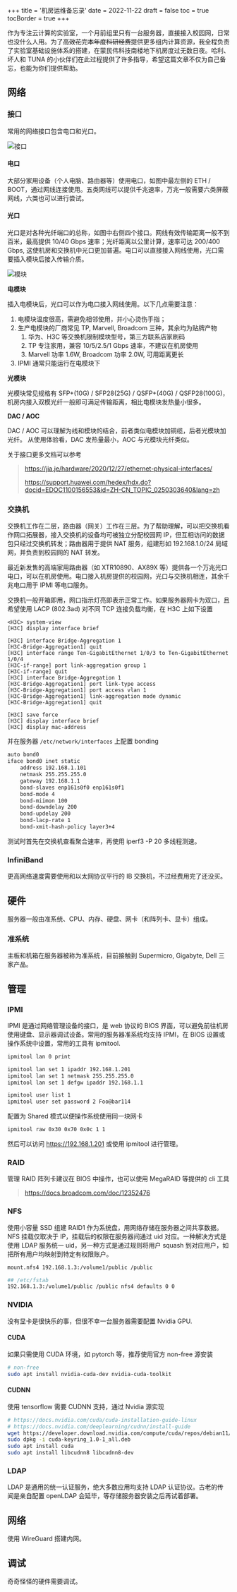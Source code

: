 +++
title = '机房运维备忘录'
date = 2022-11-22
draft = false
toc = true
tocBorder = true
+++

作为专注云计算的实验室，一个月前组里只有一台服务器，直接接入校园网，日常也没什么人用。为了~~高效花完本年度科研经费~~提供更多组内计算资源，我全程负责了实验室基础设施体系的搭建，在蒙民伟科技南楼地下机房度过无数日夜。哈利、坏人和 TUNA 的小伙伴们在此过程提供了许多指导，希望这篇文章不仅为自己备忘，也能为你们提供帮助。

## 网络

### 接口

常用的网络接口包含电口和光口。

![接口](/log/sysop/interfaces.png)

#### 电口

大部分家用设备（个人电脑、路由器等）使用电口，如图中最左侧的 ETH / BOOT，通过网线连接使用。五类网线可以提供千兆速率，万兆一般需要六类屏蔽网线，六类也可以进行尝试。

#### 光口

光口是对各种光纤端口的总称，如图中右侧四个接口。网线有效传输距离一般不到百米，最高提供 10/40 Gbps 速率；光纤距离以公里计算，速率可达 200/400 Gbps, 这使机房和交换机中光口更加普遍。电口可以直接接入网线使用，光口需要插入模块后接入传输介质。

![模块](/log/sysop/modules.jpg)

**电模块**

插入电模块后，光口可以作为电口接入网线使用。以下几点需要注意：

1. 电模块温度很高，需避免相邻使用，并小心烫伤手指；
2. 生产电模块的厂商常见 TP, Marvell, Broadcom 三种，其余均为贴牌产物
    1. 华为、H3C 等交换机限制模块型号，第三方联系店家刷码
    2. TP 专注家用，兼容 10/5/2.5/1 Gbps 速率，不建议在机房使用
    3. Marvell 功率 1.6W, Broadcom 功率 2.0W, 可用距离更长
3. IPMI 通常只能运行在电模块下

**光模块**

光模块常见规格有 SFP+(10G) / SFP28(25G) / QSFP+(40G) / QSFP28(100G)，机房内接入双模光纤一般即可满足传输距离，相比电模块发热量小很多。

**DAC / AOC**

DAC / AOC 可以理解为线和模块的结合，前者类似电模块加铜缆，后者光模块加光纤。
从使用体验看，DAC 发热量最小，AOC 与光模块光纤类似。

关于接口更多文档可以参考

> https://jia.je/hardware/2020/12/27/ethernet-physical-interfaces/
> 
> https://support.huawei.com/hedex/hdx.do?docid=EDOC1100156553&id=ZH-CN_TOPIC_0250303640&lang=zh

### 交换机

交换机工作在二层，路由器（网关）工作在三层。为了帮助理解，可以把交换机看作网口拓展器，接入交换机的设备均可被独立分配校园网 IP，但互相访问的数据包只经过交换机转发；路由器用于提供 NAT 服务，组建形如 192.168.1.0/24 局域网，并负责到校园网的 NAT 转发。

最近新发售的高端家用路由器（如 XTR10890、AX89X 等）提供各一个万兆光口电口，可以在机房使用。电口接入机房提供的校园网，光口与交换机相连，其余千兆电口用于 IPMI 等电口服务。

交换机一般开箱即用，网口指示灯亮即表示正常工作。如果服务器网卡为双口，且希望使用 LACP (802.3ad) 对不同 TCP 连接负载均衡，在 H3C 上如下设置

```shell
<H3C> system-view
[H3C] display interface brief

[H3C] interface Bridge-Aggregation 1
[H3C-Bridge-Aggregation1] quit
[H3C] interface range Ten-GigabitEthernet 1/0/3 to Ten-GigabitEthernet 1/0/4
[H3C-if-range] port link-aggregation group 1
[H3C-if-range] quit
[H3C] interface Bridge-Aggregation 1
[H3C-Bridge-Aggregation1] port link-type access
[H3C-Bridge-Aggregation1] port access vlan 1
[H3C-Bridge-Aggregation1] link-aggregation mode dynamic
[H3C-Bridge-Aggregation1] quit

[H3C] save force
[H3C] display interface brief
[H3C] display mac-address
```

并在服务器 `/etc/network/interfaces` 上配置 bonding

```bash
auto bond0
iface bond0 inet static
	address 192.168.1.101
	netmask 255.255.255.0
	gateway 192.168.1.1
	bond-slaves enp161s0f0 enp161s0f1
	bond-mode 4
	bond-miimon 100
	bond-downdelay 200
	bond-updelay 200
	bond-lacp-rate 1
	bond-xmit-hash-policy layer3+4
```

测试时首先在交换机查看聚合速率，再使用 iperf3 -P 20 多线程测速。

### InfiniBand

更高网络速度需要使用和以太网协议平行的 IB 交换机，不过经费用完了还没买。

## 硬件

服务器一般由准系统、CPU、内存、硬盘、网卡（和阵列卡、显卡）组成。

### 准系统

主板和机箱在服务器被称为准系统，目前接触到 Supermicro, Gigabyte, Dell 三家产品。

## 管理

### IPMI

IPMI 是通过网络管理设备的接口，是 web 协议的 BIOS 界面，可以避免前往机房使用键盘、显示器调试设备。常用的服务器准系统均支持 IPMI，在 BIOS 设置或操作系统中设置，常用的工具有 ipmitool.

```bash
ipmitool lan 0 print

ipmitool lan set 1 ipaddr 192.168.1.201
ipmitool lan set 1 netmask 255.255.255.0
ipmitool lan set 1 defgw ipaddr 192.168.1.1

ipmitool user list 1
ipmitool user set password 2 Foo@bar114
```

配置为 Shared 模式以便操作系统使用同一块网卡

```bash
ipmitool raw 0x30 0x70 0x0c 1 1
```

然后可以访问 https://192.168.1.201 或使用 ipmitool 进行管理。

### RAID

管理 RAID 阵列卡建议在 BIOS 中操作，也可以使用 MegaRAID 等提供的 cli 工具

> https://docs.broadcom.com/doc/12352476

### NFS

使用小容量 SSD 组建 RAID1 作为系统盘，用网络存储在服务器之间共享数据。NFS 挂载仅取决于 IP，挂载后的权限在服务器间通过 uid 对应。一种解决方式是使用 LDAP 服务统一 uid，另一种方式是通过规则将用户 squash 到对应用户，如把所有用户均映射到特定有权限账户。

```bash
mount.nfs4 192.168.1.3:/volume1/public /public

## /etc/fstab
192.168.1.3:/volume1/public /public nfs4 defaults 0 0
```

### NVIDIA

没有显卡是很快乐的事，但很不幸一台服务器需要配置 Nvidia GPU.

#### CUDA

如果只需使用 CUDA 环境，如 pytorch 等，推荐使用官方 non-free 源安装

```bash
# non-free
sudo apt install nvidia-cuda-dev nvidia-cuda-toolkit
```

#### CUDNN

使用 tensorflow 需要 CUDNN 支持，通过 Nvidia 源实现

```bash
# https://docs.nvidia.com/cuda/cuda-installation-guide-linux
# https://docs.nvidia.com/deeplearning/cudnn/install-guide
wget https://developer.download.nvidia.com/compute/cuda/repos/debian11/x86_64/cuda-keyring_1.0-1_all.deb
sudo dpkg -i cuda-keyring_1.0-1_all.deb
sudo apt install cuda
sudo apt install libcudnn8 libcudnn8-dev
```

### LDAP

LDAP 是通用的统一认证服务，绝大多数应用均支持 LDAP 认证协议。古老的传闻是亲自配置 openLDAP 会延毕，等存储服务器安装之后再试着部署。

## 网络

使用 WireGuard 搭建内网。

## 调试

奇奇怪怪的硬件需要调试。
